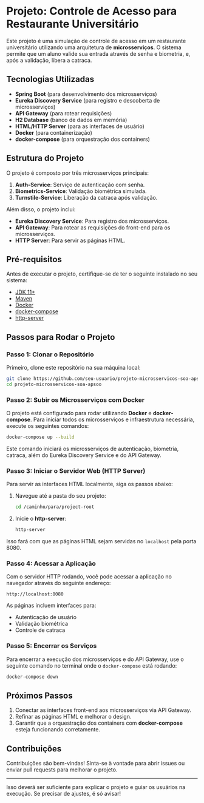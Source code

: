 
# Projeto: Controle de Acesso para Restaurante Universitário

Este projeto é uma simulação de controle de acesso em um restaurante universitário utilizando uma arquitetura de **microsserviços**. O sistema permite que um aluno valide sua entrada através de senha e biometria, e, após a validação, libera a catraca.

## Tecnologias Utilizadas
- **Spring Boot** (para desenvolvimento dos microsserviços)
- **Eureka Discovery Service** (para registro e descoberta de microsserviços)
- **API Gateway** (para rotear requisições)
- **H2 Database** (banco de dados em memória)
- **HTML/HTTP Server** (para as interfaces de usuário)
- **Docker** (para containerização)
- **docker-compose** (para orquestração dos containers)

## Estrutura do Projeto
O projeto é composto por três microsserviços principais:
1. **Auth-Service**: Serviço de autenticação com senha.
2. **Biometrics-Service**: Validação biométrica simulada.
3. **Turnstile-Service**: Liberação da catraca após validação.

Além disso, o projeto inclui:
- **Eureka Discovery Service**: Para registro dos microsserviços.
- **API Gateway**: Para rotear as requisições do front-end para os microsserviços.
- **HTTP Server**: Para servir as páginas HTML.

## Pré-requisitos
Antes de executar o projeto, certifique-se de ter o seguinte instalado no seu sistema:
- [JDK 11+](https://www.oracle.com/java/technologies/javase-jdk11-downloads.html)
- [Maven](https://maven.apache.org/install.html)
- [Docker](https://docs.docker.com/get-docker/)
- [docker-compose](https://docs.docker.com/compose/install/)
- [http-server](https://www.npmjs.com/package/http-server)

## Passos para Rodar o Projeto

### Passo 1: Clonar o Repositório
Primeiro, clone este repositório na sua máquina local:
```bash
git clone https://github.com/seu-usuario/projeto-microsservicos-soa-apsoo.git
cd projeto-microsservicos-soa-apsoo
```

### Passo 2: Subir os Microsserviços com Docker
O projeto está configurado para rodar utilizando **Docker** e **docker-compose**. Para iniciar todos os microsserviços e infraestrutura necessária, execute os seguintes comandos:

```bash
docker-compose up --build
```

Este comando iniciará os microsserviços de autenticação, biometria, catraca, além do Eureka Discovery Service e do API Gateway.

### Passo 3: Iniciar o Servidor Web (HTTP Server)
Para servir as interfaces HTML localmente, siga os passos abaixo:

1. Navegue até a pasta do seu projeto:
   ```bash
   cd /caminho/para/project-root
   ```
   
2. Inicie o **http-server**:
   ```bash
   http-server
   ```

Isso fará com que as páginas HTML sejam servidas no `localhost` pela porta 8080.

### Passo 4: Acessar a Aplicação
Com o servidor HTTP rodando, você pode acessar a aplicação no navegador através do seguinte endereço:

```
http://localhost:8080
```

As páginas incluem interfaces para:
- Autenticação de usuário
- Validação biométrica
- Controle de catraca

### Passo 5: Encerrar os Serviços
Para encerrar a execução dos microsserviços e do API Gateway, use o seguinte comando no terminal onde o `docker-compose` está rodando:

```bash
docker-compose down
```

## Próximos Passos
1. Conectar as interfaces front-end aos microsserviços via API Gateway.
2. Refinar as páginas HTML e melhorar o design.
3. Garantir que a orquestração dos containers com **docker-compose** esteja funcionando corretamente.

## Contribuições
Contribuições são bem-vindas! Sinta-se à vontade para abrir issues ou enviar pull requests para melhorar o projeto.

---

Isso deverá ser suficiente para explicar o projeto e guiar os usuários na execução. Se precisar de ajustes, é só avisar!
